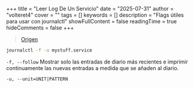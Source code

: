 +++
title = "Leer Log De Un Servicio"
date = "2025-07-31"
author = "volteret4"
cover = ""
tags = []
keywords = []
description = "Flags útiles para usar con journalctl"
showFullContent = false
readingTime = true
hideComments = false
+++


> [Origen](https://unix.stackexchange.com/questions/475292/how-to-watch-output-from-systemd-service)

```sh
journalctl -f -u mystuff.service
```

 `-f, --follow`
Mostrar solo las entradas de diario más recientes e imprimir continuamente las nuevas entradas a medida que se añaden al diario.


 `-u, --unit=UNIT|PATTERN`

